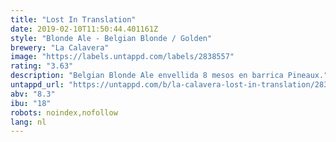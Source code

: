 ```yaml
---
title: "Lost In Translation"
date: 2019-02-10T11:50:44.401161Z
style: "Blonde Ale - Belgian Blonde / Golden"
brewery: "La Calavera"
image: "https://labels.untappd.com/labels/2838557"
rating: "3.63"
description: "Belgian Blonde Ale envellida 8 mesos en barrica Pineaux."
untappd_url: "https://untappd.com/b/la-calavera-lost-in-translation/2838557"
abv: "8.3"
ibu: "18"
robots: noindex,nofollow
lang: nl
---
```

